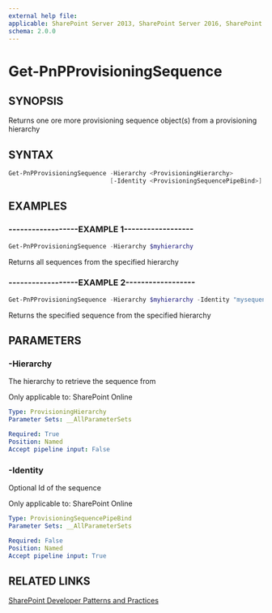 ```yaml
---
external help file:
applicable: SharePoint Server 2013, SharePoint Server 2016, SharePoint Online
schema: 2.0.0
---
```

# Get-PnPProvisioningSequence

## SYNOPSIS
Returns one ore more provisioning sequence object(s) from a provisioning hierarchy

## SYNTAX 

```powershell
Get-PnPProvisioningSequence -Hierarchy <ProvisioningHierarchy>
                            [-Identity <ProvisioningSequencePipeBind>]
```

## EXAMPLES

### ------------------EXAMPLE 1------------------
```powershell
Get-PnPProvisioningSequence -Hierarchy $myhierarchy
```

Returns all sequences from the specified hierarchy

### ------------------EXAMPLE 2------------------
```powershell
Get-PnPProvisioningSequence -Hierarchy $myhierarchy -Identity "mysequence"
```

Returns the specified sequence from the specified hierarchy

## PARAMETERS

### -Hierarchy
The hierarchy to retrieve the sequence from

Only applicable to: SharePoint Online

```yaml
Type: ProvisioningHierarchy
Parameter Sets: __AllParameterSets

Required: True
Position: Named
Accept pipeline input: False
```

### -Identity
Optional Id of the sequence

Only applicable to: SharePoint Online

```yaml
Type: ProvisioningSequencePipeBind
Parameter Sets: __AllParameterSets

Required: False
Position: Named
Accept pipeline input: True
```

## RELATED LINKS

[SharePoint Developer Patterns and Practices](http://aka.ms/sppnp)